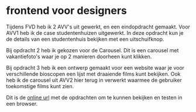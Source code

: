 # frontend voor designers

Tijdens FVD heb ik 2 AVV's uit gewerkt, en een eindopdracht gemaakt. Voor AVV1 heb ik de case studentenhuizen uitgewerkt. In deze opdracht kun je de details van een studentenhuis bekijken met een uitschuifknop.

Bij opdracht 2 heb ik gekozen voor de Carousel. Dit is een carousel met vakantiefoto's waar je op 2 manieren doorheen kunt klikken.

Bij opdracht 3 heb ik een ontwerp gemaakt voor een website waar je voor verschillende bioscopen een lijst met draaiende films kunt bekijken. Ook heb ik de carousel uit AVV2 hier terug in verwerkt waarmee de gebruiker toekomstige films kunt zien.

Dit is de [online url](https://bastiaanvanwielink.github.io/frontendvoordesigners) met de opdrachten om te kunnen bekijken en testen in een browser.

